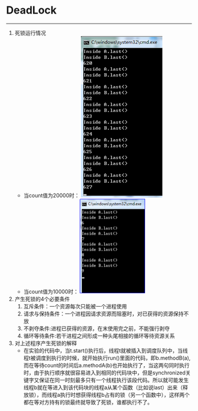 # DeadLock
***
1. 死锁运行情况
    * 当count值为20000时：
        ![pic1](https://raw.githubusercontent.com/Ljl-alone/ES2016_14353197/master/DeadLock%E5%9B%BE%E7%89%871.png)
    * 当count值为10000时：
        ![pic2](https://raw.githubusercontent.com/Ljl-alone/ES2016_14353197/master/DeadLock%E5%9B%BE%E7%89%872.png)
2. 产生死锁的4个必要条件
    1. 互斥条件：一个资源每次只能被一个进程使用
    2. 请求与保持条件：一个进程因请求资源而阻塞时，对已获得的资源保持不放
    3. 不剥夺条件:进程已获得的资源，在末使用完之前，不能强行剥夺
    4. 循环等待条件:若干进程之间形成一种头尾相接的循环等待资源关系
3. 对上述程序产生死锁的解释
      * 在实验的代码中，当t.start()执行后，线程t就被插入到调度队列中，当线程t被调度到执行的时候，就开始执行run()里面的代码，即b.methodB(a),而在等待count的时间后a.methodA(b)也开始执行了，当这两句同时执行时，由于执行顺序就很容易进入到相同的代码块中，但是synchronized关键字又保证在同一时刻最多只有一个线程执行该段代码。所以就可能发生线程b就在等进入到该代码块的线程a从某个函数（比如说last）出来（释放锁），而线程a执行时想获得线程b占有的锁（另一个函数中），这样两个都在等对方持有的锁最终就导致了死锁，谁都执行不了。
